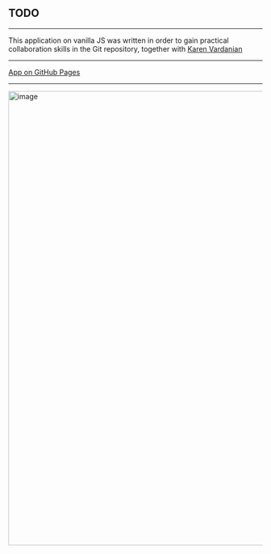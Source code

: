 ## TODO
---

This application on vanilla JS was written in order to gain practical collaboration skills in the Git repository, together with <a href="https://github.com/KarVarr">Karen Vardanian</a>

---

<a href="https://dadajonovich.github.io/Todo-vanillaJS/">App on GitHub Pages</a>

---

<img src="img/image.png" alt="image" width="900" />
</div>


